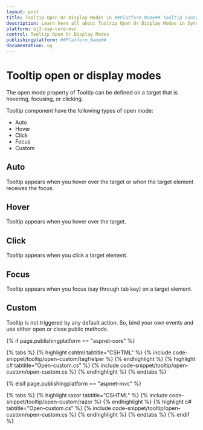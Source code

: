 ```yaml
---
layout: post
title: Tooltip Open Or Display Modes in ##Platform_Name## Tooltip Control | Syncfusion
description: Learn here all about Tooltip Open Or Display Modes in Syncfusion ##Platform_Name## Tooltip component of Syncfusion Essential JS 2 and more.
platform: ej2-asp-core-mvc
control: Tooltip Open Or Display Modes
publishingplatform: ##Platform_Name##
documentation: ug
---
```


# Tooltip open or display modes

The open mode property of Tooltip can be defined on a target that is hovering, focusing, or clicking.

Tooltip component have the following types of open mode:

* Auto
* Hover
* Click
* Focus
* Custom

## Auto

Tooltip appears when you hover over the target or when the target element receives the focus.

## Hover

Tooltip appears when you hover over the target.

## Click

Tooltip appears when you click a target element.

## Focus

Tooltip appears when you focus (say through tab key) on a target element.

## Custom

Tooltip is not triggered by any default action. So, bind your own events and use either open or close public methods.

{% if page.publishingplatform == "aspnet-core" %}

{% tabs %}
{% highlight cshtml tabtitle="CSHTML" %}
{% include code-snippet/tooltip/open-custom/tagHelper %}
{% endhighlight %}
{% highlight c# tabtitle="Open-custom.cs" %}
{% include code-snippet/tooltip/open-custom/open-custom.cs %}
{% endhighlight %}
{% endtabs %}

{% elsif page.publishingplatform == "aspnet-mvc" %}

{% tabs %}
{% highlight razor tabtitle="CSHTML" %}
{% include code-snippet/tooltip/open-custom/razor %}
{% endhighlight %}
{% highlight c# tabtitle="Open-custom.cs" %}
{% include code-snippet/tooltip/open-custom/open-custom.cs %}
{% endhighlight %}
{% endtabs %}
{% endif %}

